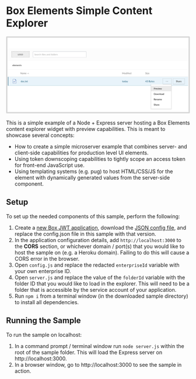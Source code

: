 # Box Elements Simple Content Explorer

![Box Elements simple explorer element with preview](./screenshots/explorer.png)

This is a simple example of a Node + Express server hosting a Box Elements content explorer widget with preview capabilities. This is meant to showcase several concepts:
* How to create a simple microserver example that combines server- and client-side capabilities for production level UI elements.
* Using token downscoping capabilities to tightly scope an access token for front-end JavaScript use.
* Using templating systems (e.g. pug) to host HTML/CSS/JS for the element with dynamically generated values from the server-side component.

## Setup

To set up the needed components of this sample, perform the following: 

1. Create a [new Box JWT application](https://developer.box.com/docs/setting-up-a-jwt-app), download the [JSON config file](https://developer.box.com/docs/setting-up-a-jwt-app#section-use-an-application-config-file), and replace the config.json file in this sample with that version.
1. In the application configuration details, add `http://localhost:3000` to the **CORS** section, or whichever domain / port(s) that you would like to host the sample on (e.g. a Heroku domain). Failing to do this will cause a CORS error in the browser.
1. Open `config.js` and replace the redacted `enterpriseId` variable with your own enterprise ID.
1. Open `server.js` and replace the value of the `folderId` variable with the folder ID that you would like to load in the explorer. This will need to be a folder that is accessible by the service account of your application.
1. Run `npm i` from a terminal window (in the downloaded sample directory) to install all dependencies.

## Running the Sample

To run the sample on localhost:

1. In a command prompt / terminal window run `node server.js` within the root of the sample folder. This will load the Express server on http://localhost:3000.
1. In a browser window, go to http://localhost:3000 to see the sample in action.